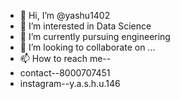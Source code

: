 - 👋 Hi, I’m @yashu1402
- 👀 I’m interested in Data Science
- 🌱 I’m currently pursuing engineering
- 💞️ I’m looking to collaborate on ...
- 📫 How to reach me--
- contact--8000707451
- instagram--y.a.s.h.u.146

<!---
yashu1402/yashu1402 is a ✨ special ✨ repository because its `README.md` (this file) appears on your GitHub profile.
You can click the Preview link to take a look at your changes.
--->
